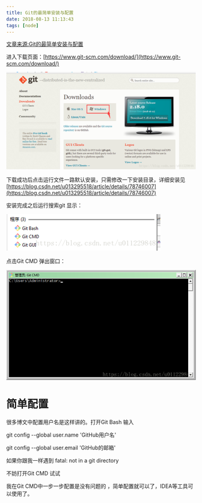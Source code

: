 ```yaml
---
title: Git的最简单安装与配置
date: 2018-08-13 11:13:43
tags: [node]
---
```

[文章来源:Git的最简单安装与配置](http://blog.csdn.net/u011229848/article/details/81626401)


进入下载页面：[https://www.git-scm.com/download/](https://www.git-scm.com/download/)

![](Git的最简单安装与配置/20180813110436163.png)

下载成功后点击运行文件一路默认安装，只需修改一下安装目录，详细安装见[https://blog.csdn.net/u013295518/article/details/78746007](https://blog.csdn.net/u013295518/article/details/78746007)

安装完成之后运行搜索git 显示：

![](Git的最简单安装与配置/20180813110729469.png)

点击Git CMD 弹出窗口：

![](Git的最简单安装与配置/20180813110831691.png)

# **简单配置**

很多博文中配置用户名是这样讲的。打开Git Bash 输入

git config --global user.name 'GitHub用户名'

git config --global user.email 'GitHub的邮箱'

如果你跟我一样遇到 fatal: not in a git directory

不妨打开Git CMD 试试

我在Git CMD中一步一步配置是没有问题的 ，简单配置就可以了，IDEA等工具可以使用了。